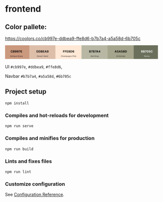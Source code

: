 # frontend

## Color pallete:

https://coolors.co/cb997e-ddbea9-ffe8d6-b7b7a4-a5a58d-6b705c

![Color pallete](Colors.png "Colors")

UI
`#cb997e`, 
`#ddbea9`,
`#ffe8d6`,

Navbar
`#b7b7a4`,
`#a5a58d`,
`#6b705c`

## Project setup
```
npm install
```

### Compiles and hot-reloads for development
```
npm run serve
```

### Compiles and minifies for production
```
npm run build
```

### Lints and fixes files
```
npm run lint
```

### Customize configuration
See [Configuration Reference](https://cli.vuejs.org/config/).
